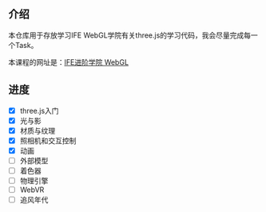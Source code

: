 ## 介绍
本仓库用于存放学习IFE WebGL学院有关three.js的学习代码，我会尽量完成每一个Task。

本课程的网址是：[IFE进阶学院 WebGL](http://ife.baidu.com/course/all)

## 进度
- [x] three.js入门
- [x] 光与影
- [x] 材质与纹理
- [x] 照相机和交互控制
- [x] 动画
- [ ] 外部模型
- [ ] 着色器
- [ ] 物理引擎
- [ ] WebVR
- [ ] 追风年代
